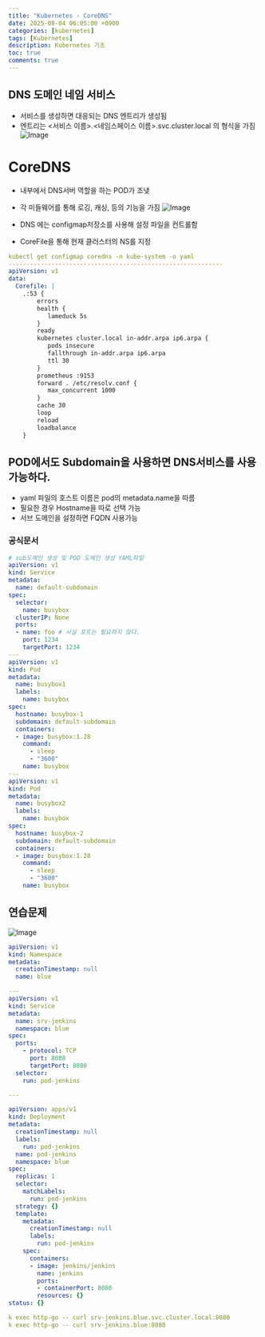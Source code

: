 ```yaml
---
title: "Kubernetes - CoreDNS"
date: 2025-08-04 06:05:00 +0900
categories: [kubernetes]
tags: [Kubernetes]
description: Kubernetes 기초
toc: true
comments: true
---
```


## DNS 도메인 네임 서비스

- 서비스를 생성하면 대응되는 DNS 엔트리가 생성됨 
- 엔트리는 <서비스 이름>.<네임스페이스 이름>.svc.cluster.local 의 형식을 가짐
![Image](https://prod-files-secure.s3.us-west-2.amazonaws.com/e6db513d-ec54-40ff-aa74-2487b0bcfe15/50226290-9a5d-44b5-a10d-6e70642e1a84/Untitled.png?X-Amz-Algorithm=AWS4-HMAC-SHA256&X-Amz-Content-Sha256=UNSIGNED-PAYLOAD&X-Amz-Credential=ASIAZI2LB466ZEW6C6CB%2F20250804%2Fus-west-2%2Fs3%2Faws4_request&X-Amz-Date=20250804T071437Z&X-Amz-Expires=3600&X-Amz-Security-Token=IQoJb3JpZ2luX2VjEAcaCXVzLXdlc3QtMiJHMEUCIBjaCDUe6U1ntNlRX4PLLMJsByD%2FaBRm2ycjxvkkH1PeAiEA3ydVVyqK1UGCwx%2F9nL3jfrff62jPlB%2BHs2KXfHK%2BZXwq%2FwMIQBAAGgw2Mzc0MjMxODM4MDUiDJ8xurcfXW0JY3PIiCrcA5b6vVa%2FQc6ybVjgW012C7Q7lgYcVkxUziEvB5wJJWBpbPJdvyGlLQaVP%2FTzIADIDxSueWcb4eJJQfaNde6nQV0z9BfmqglAYiDHC4NtoAJ9VbCzZL5fuYp%2FpvpZfiG0XHdWmDgUI0OL1%2BGC7FMn1OAlemvHT9uEQwwJF3tuCbVPcl9QGYGN2aKtbA4q6uBBeri5xazNp5UbNViIfCsi3V9UncdIfBjZ9939NKXO939gkR3J4tH1bQQpNi8azuqDvQJVctmZwmRA08zltWeiYx667U%2Byc8FUyW6qoQgiFobdqH6IpOuEGbVoDu8%2BnhXtImBPoN9Y2bcPw669EaCf17gdBlHanjGEyulZNLG7R0SIQh%2B6FlIg133Na7dwerzbjoTvFIYqrTe1EpnlJOiifL7iCEtzxDoO5wqWXa2n5eHNC9wD%2Fhycoc6nDQ8LNkwdexShuSHpgmDDF7Haqd8t8O%2Bu%2B0BsaRifVcRjciCgq%2BVt3cWIF5plfsXTGTcL%2FgrqVCKsyAD6P8TsMjZkLlPKJWmKH7BL9A7lqEJ%2BUD5z02%2BuCSzKg%2FjH7Wj6E7JcS60iHFlhqOks8rW7iQZCDhDwwkyPWlw%2BrQUZ%2BGKx9n3MoE7Cil85yWEDU5VxosbiMKS4wcQGOqUB9w9Anb%2BwIyGLz1zXkI1Y0DwF%2BrhkW12l1OtNqh%2FEYmwEk%2B2PTvvUKkhsVy82hy4FpT3gLdv32rRxlKHHG5l%2BvmmyKITrT3sfsInwTe3IhUkA8jZetgFcx38BHqOXeOTdDnmkZqkE1ITB4EjoH%2BA57GEiSJLotuUbADiLzZGBv674RPKACF%2BTmwBHJbyjg%2F2WZdUVQyKqeipiVNuOYw5v2fEgRXZS&X-Amz-Signature=f9a706005db343c34b35fed2d53d3fee95a6b28b69ab619664ce238b03d4a0ad&X-Amz-SignedHeaders=host&x-amz-checksum-mode=ENABLED&x-id=GetObject)

# CoreDNS

- 내부에서 DNS서버 역할을 하는 POD가 조냊
- 각 미들웨어를 통해 로깅, 캐싱, 등의 기능을 가짐
![Image](https://prod-files-secure.s3.us-west-2.amazonaws.com/e6db513d-ec54-40ff-aa74-2487b0bcfe15/719cb48d-1620-4790-b196-3fc64458fe2f/Untitled.png?X-Amz-Algorithm=AWS4-HMAC-SHA256&X-Amz-Content-Sha256=UNSIGNED-PAYLOAD&X-Amz-Credential=ASIAZI2LB466ZEW6C6CB%2F20250804%2Fus-west-2%2Fs3%2Faws4_request&X-Amz-Date=20250804T071437Z&X-Amz-Expires=3600&X-Amz-Security-Token=IQoJb3JpZ2luX2VjEAcaCXVzLXdlc3QtMiJHMEUCIBjaCDUe6U1ntNlRX4PLLMJsByD%2FaBRm2ycjxvkkH1PeAiEA3ydVVyqK1UGCwx%2F9nL3jfrff62jPlB%2BHs2KXfHK%2BZXwq%2FwMIQBAAGgw2Mzc0MjMxODM4MDUiDJ8xurcfXW0JY3PIiCrcA5b6vVa%2FQc6ybVjgW012C7Q7lgYcVkxUziEvB5wJJWBpbPJdvyGlLQaVP%2FTzIADIDxSueWcb4eJJQfaNde6nQV0z9BfmqglAYiDHC4NtoAJ9VbCzZL5fuYp%2FpvpZfiG0XHdWmDgUI0OL1%2BGC7FMn1OAlemvHT9uEQwwJF3tuCbVPcl9QGYGN2aKtbA4q6uBBeri5xazNp5UbNViIfCsi3V9UncdIfBjZ9939NKXO939gkR3J4tH1bQQpNi8azuqDvQJVctmZwmRA08zltWeiYx667U%2Byc8FUyW6qoQgiFobdqH6IpOuEGbVoDu8%2BnhXtImBPoN9Y2bcPw669EaCf17gdBlHanjGEyulZNLG7R0SIQh%2B6FlIg133Na7dwerzbjoTvFIYqrTe1EpnlJOiifL7iCEtzxDoO5wqWXa2n5eHNC9wD%2Fhycoc6nDQ8LNkwdexShuSHpgmDDF7Haqd8t8O%2Bu%2B0BsaRifVcRjciCgq%2BVt3cWIF5plfsXTGTcL%2FgrqVCKsyAD6P8TsMjZkLlPKJWmKH7BL9A7lqEJ%2BUD5z02%2BuCSzKg%2FjH7Wj6E7JcS60iHFlhqOks8rW7iQZCDhDwwkyPWlw%2BrQUZ%2BGKx9n3MoE7Cil85yWEDU5VxosbiMKS4wcQGOqUB9w9Anb%2BwIyGLz1zXkI1Y0DwF%2BrhkW12l1OtNqh%2FEYmwEk%2B2PTvvUKkhsVy82hy4FpT3gLdv32rRxlKHHG5l%2BvmmyKITrT3sfsInwTe3IhUkA8jZetgFcx38BHqOXeOTdDnmkZqkE1ITB4EjoH%2BA57GEiSJLotuUbADiLzZGBv674RPKACF%2BTmwBHJbyjg%2F2WZdUVQyKqeipiVNuOYw5v2fEgRXZS&X-Amz-Signature=33e0b9f91cd1a080fcb0fe328c2089ad2ccba9096558712ebb509ad57ddfb48a&X-Amz-SignedHeaders=host&x-amz-checksum-mode=ENABLED&x-id=GetObject)

- DNS 에는 configmap저장소를 사용해 설정 파일을 컨트롤함
- CoreFile을 통해 현재 클러스터의 NS를 지정
```yaml
kubectl get configmap coredns -n kube-system -o yaml
------------------------------------------------------------
apiVersion: v1
data:
  Corefile: |
    .:53 {
        errors
        health {
           lameduck 5s
        }
        ready
        kubernetes cluster.local in-addr.arpa ip6.arpa {
           pods insecure
           fallthrough in-addr.arpa ip6.arpa
           ttl 30
        }
        prometheus :9153
        forward . /etc/resolv.conf {
           max_concurrent 1000
        }
        cache 30
        loop
        reload
        loadbalance
    }
```

## POD에서도 Subdomain을 사용하면 DNS서비스를 사용가능하다.

- yaml 파일의 호스트 이름은 pod의 metadata.name을 따름
- 필요한 경우 Hostname을 따로 선택 가능
- 서브 도메인을 설정하면 FQDN 사용가능
### 공식문서

```yaml
# sub도메인 생성 및 POD 도메인 생성 YAML파일
apiVersion: v1
kind: Service
metadata:
  name: default-subdomain
spec:
  selector:
    name: busybox
  clusterIP: None
  ports:
  - name: foo # 사실 포트는 필요하지 않다.
    port: 1234
    targetPort: 1234
---
apiVersion: v1
kind: Pod
metadata:
  name: busybox1
  labels:
    name: busybox
spec:
  hostname: busybox-1
  subdomain: default-subdomain
  containers:
  - image: busybox:1.28
    command:
      - sleep
      - "3600"
    name: busybox
---
apiVersion: v1
kind: Pod
metadata:
  name: busybox2
  labels:
    name: busybox
spec:
  hostname: busybox-2
  subdomain: default-subdomain
  containers:
  - image: busybox:1.28
    command:
      - sleep
      - "3600"
    name: busybox
```

## 연습문제

![Image](https://prod-files-secure.s3.us-west-2.amazonaws.com/e6db513d-ec54-40ff-aa74-2487b0bcfe15/ecb9b8a2-564a-4d0b-966f-f25233e45fde/Untitled.png?X-Amz-Algorithm=AWS4-HMAC-SHA256&X-Amz-Content-Sha256=UNSIGNED-PAYLOAD&X-Amz-Credential=ASIAZI2LB466ZEW6C6CB%2F20250804%2Fus-west-2%2Fs3%2Faws4_request&X-Amz-Date=20250804T071437Z&X-Amz-Expires=3600&X-Amz-Security-Token=IQoJb3JpZ2luX2VjEAcaCXVzLXdlc3QtMiJHMEUCIBjaCDUe6U1ntNlRX4PLLMJsByD%2FaBRm2ycjxvkkH1PeAiEA3ydVVyqK1UGCwx%2F9nL3jfrff62jPlB%2BHs2KXfHK%2BZXwq%2FwMIQBAAGgw2Mzc0MjMxODM4MDUiDJ8xurcfXW0JY3PIiCrcA5b6vVa%2FQc6ybVjgW012C7Q7lgYcVkxUziEvB5wJJWBpbPJdvyGlLQaVP%2FTzIADIDxSueWcb4eJJQfaNde6nQV0z9BfmqglAYiDHC4NtoAJ9VbCzZL5fuYp%2FpvpZfiG0XHdWmDgUI0OL1%2BGC7FMn1OAlemvHT9uEQwwJF3tuCbVPcl9QGYGN2aKtbA4q6uBBeri5xazNp5UbNViIfCsi3V9UncdIfBjZ9939NKXO939gkR3J4tH1bQQpNi8azuqDvQJVctmZwmRA08zltWeiYx667U%2Byc8FUyW6qoQgiFobdqH6IpOuEGbVoDu8%2BnhXtImBPoN9Y2bcPw669EaCf17gdBlHanjGEyulZNLG7R0SIQh%2B6FlIg133Na7dwerzbjoTvFIYqrTe1EpnlJOiifL7iCEtzxDoO5wqWXa2n5eHNC9wD%2Fhycoc6nDQ8LNkwdexShuSHpgmDDF7Haqd8t8O%2Bu%2B0BsaRifVcRjciCgq%2BVt3cWIF5plfsXTGTcL%2FgrqVCKsyAD6P8TsMjZkLlPKJWmKH7BL9A7lqEJ%2BUD5z02%2BuCSzKg%2FjH7Wj6E7JcS60iHFlhqOks8rW7iQZCDhDwwkyPWlw%2BrQUZ%2BGKx9n3MoE7Cil85yWEDU5VxosbiMKS4wcQGOqUB9w9Anb%2BwIyGLz1zXkI1Y0DwF%2BrhkW12l1OtNqh%2FEYmwEk%2B2PTvvUKkhsVy82hy4FpT3gLdv32rRxlKHHG5l%2BvmmyKITrT3sfsInwTe3IhUkA8jZetgFcx38BHqOXeOTdDnmkZqkE1ITB4EjoH%2BA57GEiSJLotuUbADiLzZGBv674RPKACF%2BTmwBHJbyjg%2F2WZdUVQyKqeipiVNuOYw5v2fEgRXZS&X-Amz-Signature=d3466affeea173cc1afb709500d367ece0c631eff52cb12fc67cc2d24cea4eee&X-Amz-SignedHeaders=host&x-amz-checksum-mode=ENABLED&x-id=GetObject)

```yaml
apiVersion: v1
kind: Namespace
metadata:
  creationTimestamp: null
  name: blue

---
apiVersion: v1
kind: Service
metadata:
  name: srv-jenkins
  namespace: blue
spec:
  ports:
    - protocol: TCP
      port: 8080
      targetPort: 8080
  selector:
    run: pod-jenkins

---

apiVersion: apps/v1
kind: Deployment
metadata:
  creationTimestamp: null
  labels:
    run: pod-jenkins
  name: pod-jenkins
  namespace: blue
spec:
  replicas: 1
  selector:
    matchLabels:
      run: pod-jenkins
  strategy: {}
  template:
    metadata:
      creationTimestamp: null
      labels:
        run: pod-jenkins
    spec:
      containers:
      - image: jenkins/jenkins
        name: jenkins
        ports:
        - containerPort: 8080
        resources: {}
status: {}
```

```yaml
k exec http-go -- curl srv-jenkins.blue.svc.cluster.local:8080
k exec http-go -- curl srv-jenkins.blue:8080
```


